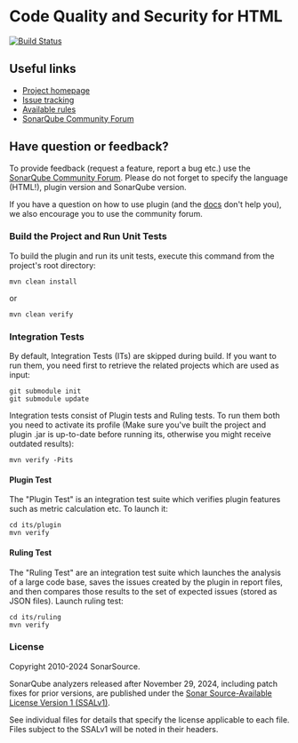 Code Quality and Security for HTML
====================

[![Build Status](https://api.travis-ci.org/SonarSource/sonar-html.svg)](https://travis-ci.org/SonarSource/sonar-html)

Useful links
------------

* [Project homepage](https://redirect.sonarsource.com/plugins/web.html)
* [Issue tracking](https://jira.sonarsource.com/browse/SONARHTML/)
* [Available rules](https://rules.sonarsource.com/html)
* [SonarQube Community Forum](https://community.sonarsource.com/)

Have question or feedback?
--------------------------

To provide feedback (request a feature, report a bug etc.) use the [SonarQube Community Forum](https://community.sonarsource.com/). Please do not forget to specify the language (HTML!), plugin version and SonarQube version.

If you have a question on how to use plugin (and the [docs](https://docs.sonarqube.org/latest/analysis/languages/html/) don't help you), we also encourage you to use the community forum.


### Build the Project and Run Unit Tests

To build the plugin and run its unit tests, execute this command from the project's root directory:

    mvn clean install
or

    mvn clean verify

### Integration Tests

By default, Integration Tests (ITs) are skipped during build. If you want to run them, you need first to retrieve the related projects which are used as input:

    git submodule init 
    git submodule update

Integration tests consist of Plugin tests and Ruling tests. To run them both you need to activate its profile (Make sure you've built the project and plugin .jar is up-to-date before running its, otherwise you might receive outdated results):

    mvn verify -Pits

#### Plugin Test

The "Plugin Test" is an integration test suite which verifies plugin features such as metric calculation etc. To launch it:

    cd its/plugin 
    mvn verify

#### Ruling Test

The "Ruling Test" are an integration test suite which launches the analysis of a large code base, saves the issues created by the plugin in report files, and then compares those results to the set of expected issues (stored as JSON files). Launch ruling test:

    cd its/ruling
    mvn verify

### License

Copyright 2010-2024 SonarSource.

SonarQube analyzers released after November 29, 2024, including patch fixes for prior versions, are published under the [Sonar Source-Available License Version 1 (SSALv1)](LICENSE.txt).

See individual files for details that specify the license applicable to each file. Files subject to the SSALv1 will be noted in their headers.
